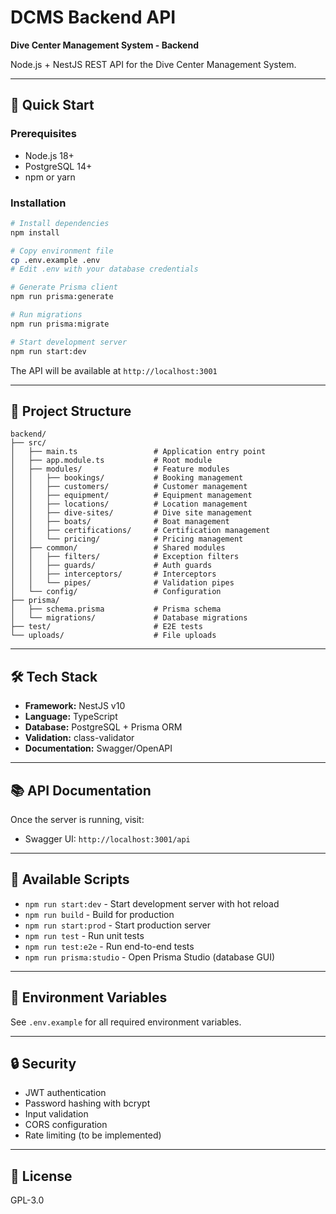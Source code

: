 # DCMS Backend API

**Dive Center Management System - Backend**

Node.js + NestJS REST API for the Dive Center Management System.

---

## 🚀 Quick Start

### Prerequisites
- Node.js 18+ 
- PostgreSQL 14+
- npm or yarn

### Installation

```bash
# Install dependencies
npm install

# Copy environment file
cp .env.example .env
# Edit .env with your database credentials

# Generate Prisma client
npm run prisma:generate

# Run migrations
npm run prisma:migrate

# Start development server
npm run start:dev
```

The API will be available at `http://localhost:3001`

---

## 📁 Project Structure

```
backend/
├── src/
│   ├── main.ts                 # Application entry point
│   ├── app.module.ts           # Root module
│   ├── modules/                # Feature modules
│   │   ├── bookings/           # Booking management
│   │   ├── customers/          # Customer management
│   │   ├── equipment/          # Equipment management
│   │   ├── locations/          # Location management
│   │   ├── dive-sites/         # Dive site management
│   │   ├── boats/              # Boat management
│   │   ├── certifications/     # Certification management
│   │   └── pricing/            # Pricing management
│   ├── common/                 # Shared modules
│   │   ├── filters/            # Exception filters
│   │   ├── guards/             # Auth guards
│   │   ├── interceptors/       # Interceptors
│   │   └── pipes/              # Validation pipes
│   └── config/                 # Configuration
├── prisma/
│   ├── schema.prisma           # Prisma schema
│   └── migrations/             # Database migrations
├── test/                       # E2E tests
└── uploads/                    # File uploads
```

---

## 🛠️ Tech Stack

- **Framework:** NestJS v10
- **Language:** TypeScript
- **Database:** PostgreSQL + Prisma ORM
- **Validation:** class-validator
- **Documentation:** Swagger/OpenAPI

---

## 📚 API Documentation

Once the server is running, visit:
- Swagger UI: `http://localhost:3001/api`

---

## 🔧 Available Scripts

- `npm run start:dev` - Start development server with hot reload
- `npm run build` - Build for production
- `npm run start:prod` - Start production server
- `npm run test` - Run unit tests
- `npm run test:e2e` - Run end-to-end tests
- `npm run prisma:studio` - Open Prisma Studio (database GUI)

---

## 📝 Environment Variables

See `.env.example` for all required environment variables.

---

## 🔒 Security

- JWT authentication
- Password hashing with bcrypt
- Input validation
- CORS configuration
- Rate limiting (to be implemented)

---

## 📄 License

GPL-3.0

